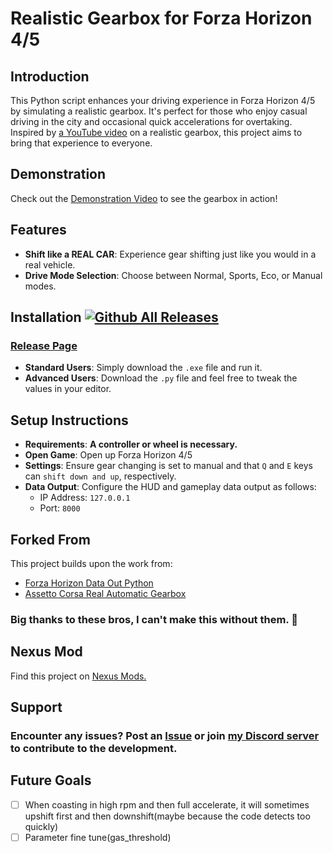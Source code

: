 # Realistic Gearbox for Forza Horizon 4/5

## Introduction
This Python script enhances your driving experience in Forza Horizon 4/5 by simulating a realistic gearbox. It's perfect for those who enjoy casual driving in the city and occasional quick accelerations for overtaking. Inspired by [a YouTube video](https://www.youtube.com/watch?v=w_d0utwbM1M&ab_channel=TitouanDupuy) on a realistic gearbox, this project aims to bring that experience to everyone.

## Demonstration
Check out the [Demonstration Video](https://youtu.be/d2Cw0pS0UbA) to see the gearbox in action!

## Features
- **Shift like a REAL CAR**: Experience gear shifting just like you would in a real vehicle.
- **Drive Mode Selection**: Choose between Normal, Sports, Eco, or Manual modes.

## Installation     [![Github All Releases](https://img.shields.io/github/downloads/GinoLin980/Forza-Horizon-realistic-gearbox/total.svg)]()
### [Release Page](https://github.com/GinoLin980/Forza-Horizon-realistic-gearbox/releases)   
- **Standard Users**: Simply download the `.exe` file and run it.
- **Advanced Users**: Download the `.py` file and feel free to tweak the values in your editor.

## Setup Instructions
- **Requirements**: **A controller or wheel is necessary.**
- **Open Game**: Open up Forza Horizon 4/5
- **Settings**: Ensure gear changing is set to manual and that `Q` and `E` keys can `shift down and up`, respectively.
- **Data Output**: Configure the HUD and gameplay data output as follows:
  - IP Address: `127.0.0.1`
  - Port: `8000`

## Forked From
This project builds upon the work from:
- [Forza Horizon Data Out Python](https://github.com/nikidziuba/Forza_horizon_data_out_python)
- [Assetto Corsa Real Automatic Gearbox](https://github.com/AnnoyingTechnology/assetto-corsa-real-automatic-gearbox)

### Big thanks to these bros, I can't make this without them. 🫶



## Nexus Mod
Find this project on [Nexus Mods.](https://www.nexusmods.com/forzahorizon5/mods/258/?tab=description)

## Support
### Encounter any issues? Post an [Issue](https://github.com/GinoLin980/Forza-Horizon-realistic-gearbox/issues) or join [my Discord server](https://discord.com/invite/Ch9vdu4mT4) to contribute to the development.

## Future Goals
- [ ] When coasting in high rpm and then full accelerate, it will sometimes upshift first and then downshift(maybe because the code detects too quickly)
- [ ] Parameter fine tune(gas_threshold)
